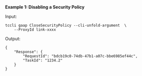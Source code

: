 **Example 1: Disabling a Security Policy**



Input: 

```
tccli gaap CloseSecurityPolicy --cli-unfold-argument  \
    --ProxyId link-xxxx
```

Output: 
```
{
    "Response": {
        "RequestId": "bdcb19c0-74db-47b1-a07c-bbe6985ef44c",
        "TaskId": "1234.2"
    }
}
```

